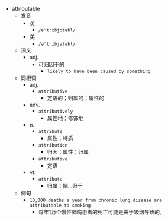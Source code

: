 - attributable
  - 发音
    - 英
      - `/ə'trɪbjʊtəbl/`
    - 美
      - `/ə'trɪbjətəbl/`
  - 词义
    - adj.
      - 可归因于的
        - `likely to have been caused by something`
  - 同根词
    - adj.
      - `attributive`
        - 定语的；归属的；属性的
    - adv.
      - `attributively`
        - 属性地；修饰地
    - n.
      - `attribute`
        - 属性；特质
      - `attribution`
        - 归因；属性；归属
      - `attributive`
        - 定语
    - vt.
      - `attribute`
        - 归属；把…归于
  - 例句
    - `10,000 deaths a year from chronic lung disease are attributable to smoking.`
      - 每年1万个慢性肺病患者的死亡可能是由于吸烟导致的。

